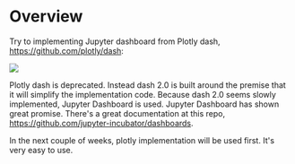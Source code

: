 # Overview

Try to implementing Jupyter dashboard from Plotly dash, https://github.com/plotly/dash:

![](https://camo.githubusercontent.com/a38f9ed71170e3112dd3e4af1d11d4b081fe2e25/687474703a2f2f692e696d6775722e636f6d2f643379346e776d2e676966)

Plotly dash is deprecated. Instead dash 2.0 is built around the premise that it will simplify the implementation code. Because dash 2.0 seems slowly implemented, Jupyter Dashboard is used. Jupyter Dashboard has shown great promise. There's a great documentation at this repo, https://github.com/jupyter-incubator/dashboards.

In the next couple of weeks, plotly implementation will be used first. It's very easy to use.
